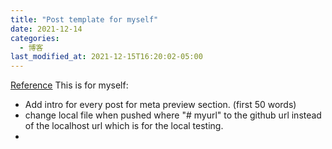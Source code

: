 ```yaml
---
title: "Post template for myself"
date: 2021-12-14
categories:
  - 博客
last_modified_at: 2021-12-15T16:20:02-05:00
---
```

[Reference](https://github.com/mmistakes/minimal-mistakes/tree/master/docs/_posts)
This is for myself:
* Add intro for every post for meta preview section. (first 50 words)
* change local file when pushed where "# myurl" to the github url instead of the localhost url which is for the local testing.
* 